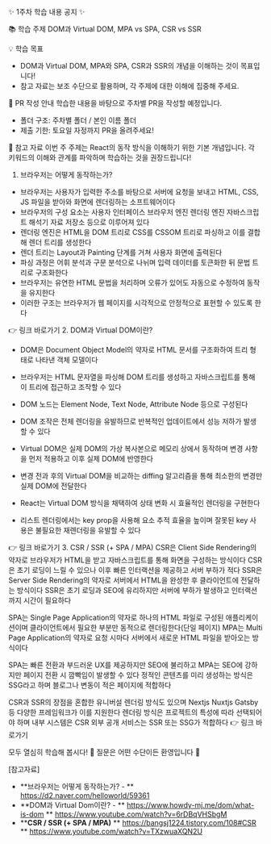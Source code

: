 ✨ 1주차 학습 내용 공지 ✨

📚 학습 주제
DOM과 Virtual DOM, MPA vs SPA, CSR vs SSR

💡 학습 목표
* DOM과 Virtual DOM, MPA와 SPA, CSR과 SSR의 개념을 이해하는 것이 목표입니다!
* 참고 자료는 보조 수단으로 활용하며, 각 주제에 대한 이해에 집중해 주세요.

📝 PR 작성 안내
학습한 내용을 바탕으로 주차별 PR을 작성할 예정입니다.
* 폴더 구조: 주차별 폴더 / 본인 이름 폴더
* 제출 기한: 토요일 자정까지 PR을 올려주세요!

🔗 참고 자료
이번 주 주제는 React의 동작 방식을 이해하기 위한 기본 개념입니다. 각 키워드의 이해와 관계를 파악하며 학습하는 것을 권장드립니다!

1. 브라우저는 어떻게 동작하는가?
* 브라우저는 사용자가 입력한 주소를 바탕으로 서버에 요청을 보내고 HTML, CSS, JS 파일을 받아와 화면에 렌더링하는 소프트웨어이다
* 브라우저의 구성 요소는 사용자 인터페이스 브라우저 엔진 렌더링 엔진 자바스크립트 해석기 자료 저장소 등으로 이루어져 있다
* 렌더링 엔진은 HTML을 DOM 트리로 CSS를 CSSOM 트리로 파싱하고 이를 결합해 렌더 트리를 생성한다
* 렌더 트리는 Layout과 Painting 단계를 거쳐 사용자 화면에 출력된다
* 파싱 과정은 어휘 분석과 구문 분석으로 나뉘며 입력 데이터를 토큰화한 뒤 문법 트리로 구조화한다
* 브라우저는 유연한 HTML 문법을 처리하며 오류가 있어도 자동으로 수정하여 동작을 유지한다
* 이러한 구조는 브라우저가 웹 페이지를 시각적으로 안정적으로 표현할 수 있도록 한다

👉 링크 바로가기
2. DOM과 Virtual DOM이란?
* DOM은 Document Object Model의 약자로 HTML 문서를 구조화하여 트리 형태로 나타낸 객체 모델이다
* 브라우저는 HTML 문자열을 파싱해 DOM 트리를 생성하고 자바스크립트를 통해 이 트리에 접근하고 조작할 수 있다
* DOM 노드는 Element Node, Text Node, Attribute Node 등으로 구성된다
* DOM 조작은 전체 렌더링을 유발하므로 반복적인 업데이트에서 성능 저하가 발생할 수 있다

* Virtual DOM은 실제 DOM의 가상 복사본으로 메모리 상에서 동작하며 변경 사항을 먼저 적용하고 이후 실제 DOM에 반영한다
* 변경 전과 후의 Virtual DOM을 비교하는 diffing 알고리즘을 통해 최소한의 변경만 실제 DOM에 전달한다
* React는 Virtual DOM 방식을 채택하여 상태 변화 시 효율적인 렌더링을 구현한다
* 리스트 렌더링에서는 key prop을 사용해 요소 추적 효율을 높이며 잘못된 key 사용은 불필요한 재렌더링을 유발할 수 있다


👉 링크 바로가기
3. CSR / SSR (+ SPA / MPA)
CSR은 Client Side Rendering의 약자로 브라우저가 HTML을 받고 자바스크립트를 통해 화면을 구성하는 방식이다
CSR은 초기 로딩이 느릴 수 있으나 이후 빠른 인터랙션을 제공하고 서버 부하가 적다
SSR은 Server Side Rendering의 약자로 서버에서 HTML을 완성한 후 클라이언트에 전달하는 방식이다
SSR은 초기 로딩과 SEO에 유리하지만 서버에 부하가 발생하고 인터랙션까지 시간이 필요하다


SPA는 Single Page Application의 약자로 하나의 HTML 파일로 구성된 애플리케이션이며 클라이언트에서 필요한 부분만 동적으로 렌더링한다(단일 페이지)
MPA는 Multi Page Application의 약자로 요청 시마다 서버에서 새로운 HTML 파일을 받아오는 방식이다

SPA는 빠른 전환과 부드러운 UX를 제공하지만 SEO에 불리하고 MPA는 SEO에 강하지만 페이지 전환 시 깜빡임이 발생할 수 있다
정적인 콘텐츠를 미리 생성하는 방식은 SSG라고 하며 블로그나 변동이 적은 페이지에 적합하다

CSR과 SSR의 장점을 혼합한 유니버설 렌더링 방식도 있으며 Nextjs Nuxtjs Gatsby 등 다양한 프레임워크가 이를 지원한다
렌더링 방식은 프로젝트의 특성에 따라 선택되어야 하며 내부 시스템은 CSR 외부 공개 서비스는 SSR 또는 SSG가 적합하다
👉 링크 바로가기


모두 열심히 학습해 봅시다! 🚀
질문은 어떤 수단이든 환영입니다 👐  

[참고자료]
- **브라우저는 어떻게 동작하는가? -
** https://d2.naver.com/helloworld/59361
- **DOM과 Virtual Dom이란? -
** https://www.howdy-mj.me/dom/what-is-dom
** https://www.youtube.com/watch?v=6rDBqVHSbgM
- ****CSR / SSR (+ SPA / MPA)**
** https://bangsj1224.tistory.com/108#CSR
** https://www.youtube.com/watch?v=TXzwuaXQN2U